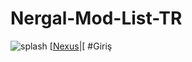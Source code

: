 # Nergal-Mod-List-TR
![splash](https://github.com/user-attachments/assets/54bce3d5-aa78-4c02-be28-da9efb27411f)
             [[Nexus](https://www.nexusmods.com/skyrimspecialedition/mods/128190)|[
#Giriş
